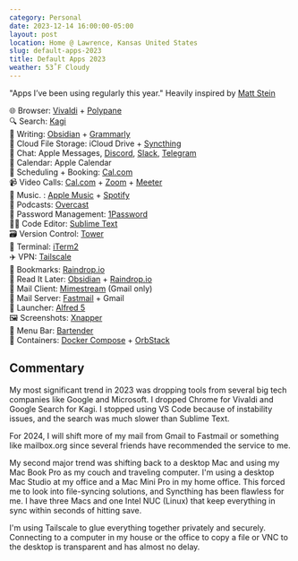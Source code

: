 ```yaml
---
category: Personal
date: 2023-12-14 16:00:00-05:00
layout: post
location: Home @ Lawrence, Kansas United States
slug: default-apps-2023
title: Default Apps 2023
weather: 53˚F Cloudy
---
```


"Apps I’ve been using regularly this year." Heavily inspired by [Matt Stein](https://mattstein.com/thoughts/default-apps-2023/)

🌐 Browser: [Vivaldi](https://vivaldi.com) + [Polypane](https://polypane.app)  
🔍 Search: [Kagi](https://kagi.com)  
📝 Writing: [Obsidian](https://obsidian.md/) + [Grammarly](https://grammarly.com)  
📁 Cloud File Storage: iCloud Drive + [Syncthing](https://syncthing.net)  
💬 Chat: Apple Messages, [Discord](https://discord.com/), [Slack](https://slack.com/), [Telegram](https://telegram.org)  
📆 Calendar: Apple Calendar  
📆 Scheduling + Booking: [Cal.com](https://cal.com)  
📹 Video Calls: [Cal.com](https://cal.com) + [Zoom](https://zoom.us) + [Meeter](https://www.trymeeter.com)  
🎵 Music. : [Apple Music](https://www.apple.com/apple-music/) + [Spotify](https://spotify.com)  
🎤 Podcasts: [Overcast](https://overcast.fm)  
🔐 Password Management: [1Password](https://1password.com/)  
🧑‍💻 Code Editor: [Sublime Text](https://www.sublimetext.com/)  
🗃️ Version Control: [Tower](https://www.git-tower.com)  
🐚 Terminal: [iTerm2](https://iterm2.com)  
✈️ VPN: [Tailscale](https://tailscale.com)  
🔖 Bookmarks: [Raindrop.io](https://raindrop.io)  
📑 Read It Later: [Obsidian](https://obsidian.md/) + [Raindrop.io](https://raindrop.io)  
📨 Mail Client: [Mimestream](https://mimestream.com) (Gmail only)  
📮 Mail Server: [Fastmail](https://www.fastmail.com)  + Gmail  
🚀 Launcher: [Alfred 5](https://www.alfredapp.com)  
🖼️ Screenshots: [Xnapper](https://xnapper.com)  
👔 Menu Bar: [Bartender](https://www.macbartender.com)  
🤖 Containers: [Docker Compose](https://www.docker.com) + [OrbStack](https://orbstack.dev)  

## Commentary

My most significant trend in 2023 was dropping tools from several big tech companies like Google and Microsoft. I dropped Chrome for Vivaldi and Google Search for Kagi. I stopped using VS Code because of instability issues, and the search was much slower than Sublime Text. 

For 2024, I will shift more of my mail from Gmail to Fastmail or something like mailbox.org since several friends have recommended the service to me. 

My second major trend was shifting back to a desktop Mac and using my Mac Book Pro as my couch and traveling computer. I'm using a desktop Mac Studio at my office and a Mac Mini Pro in my home office. This forced me to look into file-syncing solutions, and Syncthing has been flawless for me. I have three Macs and one Intel NUC (Linux) that keep everything in sync within seconds of hitting save. 

I'm using Tailscale to glue everything together privately and securely. Connecting to a computer in my house or the office to copy a file or VNC to the desktop is transparent and has almost no delay. 